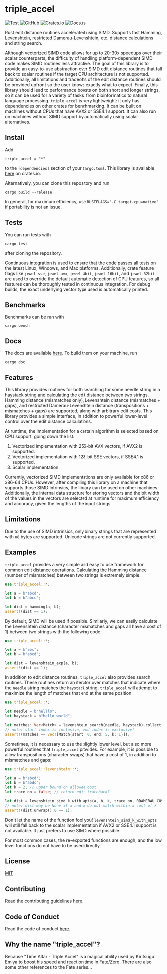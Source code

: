 # triple_accel
![Test](https://github.com/Daniel-Liu-c0deb0t/triple_accel/workflows/Test/badge.svg)
![GitHub](https://img.shields.io/github/license/Daniel-Liu-c0deb0t/triple_accel)
![Crates.io](https://img.shields.io/crates/v/triple_accel)
![Docs.rs](https://docs.rs/triple_accel/badge.svg)

Rust edit distance routines accelerated using SIMD. Supports fast Hamming, Levenshtein,
restricted Damerau-Levenshtein, etc. distance calculations and string search.

Although vectorized SIMD code allows for up to 20-30x speedups over their scalar counterparts,
the difficulty of handling platform-dependent SIMD code makes SIMD routines less attractive.
The goal of this library is to provide an easy-to-use abstraction over SIMD edit distance routines
that fall back to scalar routines if the target CPU architecture is not supported.
Additionally, all limitations and tradeoffs of the edit distance routines should be provided upfront
so the user knows exactly what to expect.
Finally, this library should lead to performance boosts on both short and longer strings, so it
can be used for a variety of tasks, from bioinformatics to natural language processing.
`triple_accel` is very lightweight: it only has dependencies on other crates for benchmarking.
It can be built on machines without CPUs that have AVX2 or SSE4.1 support. It can also run on
machines without SIMD support by automatically using scalar alternatives.

## Install
Add
```
triple_accel = "*"
```
to the `[dependencies]` section of your `Cargo.toml`. This library is available
[here](https://crates.io/crates/triple_accel) on crates.io.

Alternatively, you can clone this repository and run
```
cargo build --release
```
In general, for maximum efficiency, use `RUSTFLAGS="-C target-cpu=native"` if portability is not an issue.

## Tests
You can run tests with
```
cargo test
```
after cloning the repository.

Continuous integration is used to ensure that the code passes all tests on the latest Linux, Windows,
and Mac platforms. Additionally, crate feature flags like `jewel-sse`, `jewel-avx`, `jewel-8bit`,
`jewel-16bit`, and `jewel-32bit` are used to override the default automatic detection of CPU features,
so all features can be thoroughly tested in continuous integration. For debug builds, the exact
underlying vector type used is automatically printed.

## Benchmarks
Benchmarks can be ran with
```
cargo bench
```

## Docs
The docs are available [here](https://docs.rs/triple_accel). To build them on
your machine, run
```
cargo doc
```

## Features

This library provides routines for both searching for some needle string in a haystack string
and calculating the edit distance between two strings. Hamming distance (mismatches only),
Levenshtein distance (mismatches + gaps), and restricted Damerau-Levenshtein distance
(transpositions + mismatches + gaps) are supported, along with arbitrary edit costs. This
library provides a simple interface, in addition to powerful lower-level control over the edit
distance calculations.

At runtime, the implementation for a certain algorithm is selected based on CPU support, going
down the list:

1. Vectorized implementation with 256-bit AVX vectors, if AVX2 is supported.
2. Vectorized implementation with 128-bit SSE vectors, if SSE4.1 is supported.
3. Scalar implementation.

Currently, vectorized SIMD implementations are only available for x86 or x86-64 CPUs. However,
after compiling this library on a machine that supports those SIMD intrinsics, the library can
be used on other machines.
Additionally, the internal data structure for storing vectors and the bit width of the values
in the vectors are selected at runtime for maximum efficiency and accuracy, given the lengths
of the input strings.

## Limitations

Due to the use of SIMD intrinsics, only binary strings that are represented with `u8` bytes
are supported. Unicode strings are not currently supported.

## Examples
`triple_accel` provides a very simple and easy to use framework for common edit distance operations.
Calculating the Hamming distance (number of mismatches) between two strings is extremely simple:
```Rust
use triple_accel::*;

let a = b"abcd";
let b = b"abcc";

let dist = hamming(a, b);
assert!(dist == 1);
```
By default, SIMD will be used if possible.
Similarly, we can easily calculate the Levenshtein distance (character mismatches and gaps all have
a cost of 1) between two strings with the following code:
```Rust
use triple_accel::*;

let a = b"abc";
let b = b"abcd";

let dist = levenshtein_exp(a, b);
assert!(dist == 1);
```
In addition to edit distance routines, `triple_accel` also provides search routines. These routines
return an iterator over matches that indicate where the `needle` string matches the `haystack` string.
`triple_accel` will attempt to maximize the length of matches that end at the same position.
```Rust
use triple_accel::*;

let needle = b"helllo";
let haystack = b"hello world";

let matches: Vec<Match> = levenshtein_search(needle, haystack).collect();
// note: start index is inclusive, end index is exclusive!
assert!(matches == vec![Match{start: 0, end: 5, k: 1}]);
```
Sometimes, it is necessary to use the slightly lower level, but also more powerful routines that
`triple_accel` provides. For example, it is possible to allow transpositions (character swaps) that
have a cost of 1, in addition to mismatches and gaps:
```Rust
use triple_accel::levenshtein::*;

let a = b"abcd";
let b = b"abdc";
let k = 2; // upper bound on allowed cost
let trace_on = false; // return edit traceback?

let dist = levenshtein_simd_k_with_opts(a, b, k, trace_on, RDAMERAU_COSTS);
// note: dist may be None if a and b do not match within a cost of k
assert!(dist.unwrap().0 == 1);
```
Don't let the name of the function fool you! `levenshtein_simd_k_with_opts` will still fall back to
the scalar implementation if AVX2 or SSE4.1 support is not available. It just prefers to use SIMD
where possible.

For most common cases, the re-exported functions are enough, and the low level functions do not
have to be used directly.

## License
[MIT](LICENSE)

## Contributing
Read the contributing guidelines [here](CONTRIBUTING.md).

## Code of Conduct
Read the code of conduct [here](CODE_OF_CONDUCT.md).

## Why the name "triple_accel"?
Because "Time Altar - Triple Accel" is a magical ability used by Kiritsugu Emiya to boost his speed
and reaction time in Fate/Zero. There are also some other references to the Fate series...
